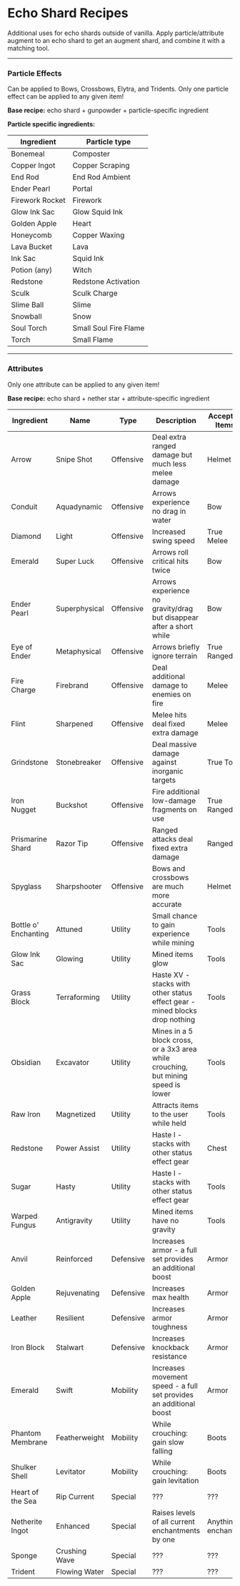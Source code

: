 # Echo Shard Recipes

Additional uses for echo shards outside of vanilla. Apply particle/attribute augment to an echo shard to get an augment shard, and combine it with a matching tool.
___
### Particle Effects
Can be applied to Bows, Crossbows, Elytra, and Tridents. Only one particle effect can be applied to any given item!

**Base recipe:** echo shard + gunpowder + particle-specific ingredient

**Particle specific ingredients:**<br>

| Ingredient      | Particle type         |
|-----------------|-----------------------|
| Bonemeal        | Composter             |
| Copper Ingot    | Copper Scraping       |
| End Rod         | End Rod Ambient       |
| Ender Pearl     | Portal                |
| Firework Rocket | Firework              |
| Glow Ink Sac    | Glow Squid Ink        |
| Golden Apple    | Heart                 |
| Honeycomb       | Copper Waxing         |
| Lava Bucket     | Lava                  |
| Ink Sac         | Squid Ink             |
| Potion (any)    | Witch                 |
| Redstone        | Redstone Activation   |
| Sculk           | Sculk Charge          |
| Slime Ball      | Slime                 |
| Snowball        | Snow                  |
| Soul Torch      | Small Soul Fire Flame |
| Torch           | Small Flame           |
___
### Attributes
Only one attribute can be applied to any given item!

**Base recipe:** echo shard + nether star + attribute-specific ingredient

| Ingredient           | Name          | Type      | Description                                                                        | Accepted Items     | 
|----------------------|---------------|-----------|------------------------------------------------------------------------------------|--------------------|
| Arrow                | Snipe Shot    | Offensive | Deal extra ranged damage but much less melee damage                                | Helmet             |
| Conduit              | Aquadynamic   | Offensive | Arrows experience no drag in water                                                 | Bow                |
| Diamond              | Light         | Offensive | Increased swing speed                                                              | True Melee         |
| Emerald              | Super Luck    | Offensive | Arrows roll critical hits twice                                                    | Bow                |
| Ender Pearl          | Superphysical | Offensive | Arrows experience no gravity/drag but disappear after a short while                | Bow                |
| Eye of Ender         | Metaphysical  | Offensive | Arrows briefly ignore terrain                                                      | True Ranged        |
| Fire Charge          | Firebrand     | Offensive | Deal additional damage to enemies on fire                                          | Melee              |
| Flint                | Sharpened     | Offensive | Melee hits deal fixed extra damage                                                 | Melee              |
| Grindstone           | Stonebreaker  | Offensive | Deal massive damage against inorganic targets                                      | True Tools         |
| Iron Nugget          | Buckshot      | Offensive | Fire additional low-damage fragments on use                                        | True Ranged        |
| Prismarine Shard     | Razor Tip     | Offensive | Ranged attacks deal fixed extra damage                                             | Ranged             |
| Spyglass             | Sharpshooter  | Offensive | Bows and crossbows are much more accurate                                          | Helmet             |
| Bottle o' Enchanting | Attuned       | Utility   | Small chance to gain experience while mining                                       | Tools              |
| Glow Ink Sac         | Glowing       | Utility   | Mined items glow                                                                   | Tools              |
| Grass Block          | Terraforming  | Utility   | Haste XV - stacks with other status effect gear - mined blocks drop nothing        | Tools              |
| Obsidian             | Excavator     | Utility   | Mines in a 5 block cross, or a 3x3 area while crouching, but mining speed is lower | Tools              |
| Raw Iron             | Magnetized    | Utility   | Attracts items to the user while held                                              | Tools              |
| Redstone             | Power Assist  | Utility   | Haste I - stacks with other status effect gear                                     | Chest              |
| Sugar                | Hasty         | Utility   | Haste I - stacks with other status effect gear                                     | Tools              |
| Warped Fungus        | Antigravity   | Utility   | Mined items have no gravity                                                        | Tools              |
| Anvil                | Reinforced    | Defensive | Increases armor - a full set provides an additional boost                          | Armor              |
| Golden Apple         | Rejuvenating  | Defensive | Increases max health                                                               | Armor              |
| Leather              | Resilient     | Defensive | Increases armor toughness                                                          | Armor              |
| Iron Block           | Stalwart      | Defensive | Increases knockback resistance                                                     | Armor              |
| Emerald              | Swift         | Mobility  | Increases movement speed - a full set provides an additional boost                 | Armor              |
| Phantom Membrane     | Featherweight | Mobility  | While crouching: gain slow falling                                                 | Boots              |
| Shulker Shell        | Levitator     | Mobility  | While crouching: gain levitation                                                   | Boots              |
| Heart of the Sea     | Rip Current   | Special   | ???                                                                                | ???                |
| Netherite Ingot      | Enhanced      | Special   | Raises levels of all current enchantments by one                                   | Anything enchanted |
| Sponge               | Crushing Wave | Special   | ???                                                                                | ???                |
| Trident              | Flowing Water | Special   | ???                                                                                | ???                |
